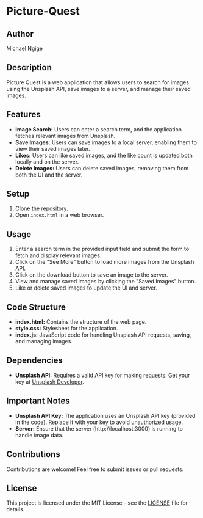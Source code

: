 # Picture-Quest



## Author

Michael Ngige

## Description

Picture Quest is a web application that allows users to search for images using the Unsplash API, save images to a server, and manage their saved images.

## Features

- **Image Search:** Users can enter a search term, and the application fetches relevant images from Unsplash.
- **Save Images:** Users can save images to a local server, enabling them to view their saved images later.
- **Likes:** Users can like saved images, and the like count is updated both locally and on the server.
- **Delete Images:** Users can delete saved images, removing them from both the UI and the server.

## Setup

1. Clone the repository.
2. Open `index.html` in a web browser.

## Usage

1. Enter a search term in the provided input field and submit the form to fetch and display relevant images.
2. Click on the "See More" button to load more images from the Unsplash API.
3. Click on the download button to save an image to the server.
4. View and manage saved images by clicking the "Saved Images" button.
5. Like or delete saved images to update the UI and server.

## Code Structure

- **index.html:** Contains the structure of the web page.
- **style.css:** Stylesheet for the application.
- **index.js:** JavaScript code for handling Unsplash API requests, saving, and managing images.

## Dependencies

- **Unsplash API:** Requires a valid API key for making requests. Get your key at [Unsplash Developer](https://unsplash.com/developers).

## Important Notes

- **Unsplash API Key:** The application uses an Unsplash API key (provided in the code). Replace it with your key to avoid unauthorized usage.
- **Server:** Ensure that the server (http://localhost:3000) is running to handle image data.

## Contributions

Contributions are welcome! Feel free to submit issues or pull requests.

## License

This project is licensed under the MIT License - see the [LICENSE](LICENSE) file for details.
